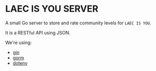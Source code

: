 # LAEC IS YOU SERVER

A small Go server to store and rate community levels for `LAEC IS YOU`.

It is a RESTful API using JSON.

We're using:
- [gin](https://github.com/gin-gonic/gin)
- [gorm](https://github.com/jinzhu/gorm)
- [dotenv](https://github.com/joho/godotenv)

